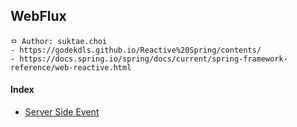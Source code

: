 ## WebFlux

```
ㅁ Author: suktae.choi
- https://godekdls.github.io/Reactive%20Spring/contents/
- https://docs.spring.io/spring/docs/current/spring-framework-reference/web-reactive.html
```

#### Index

- [Server Side Event](sse)

